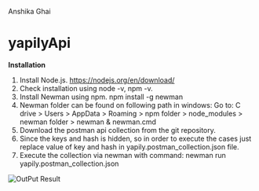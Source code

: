 Anshika Ghai
# yapilyApi

**Installation**
1. Install Node.js. https://nodejs.org/en/download/
2. Check installation using node -v, npm -v.
3. Install Newman using npm. npm install -g newman
4. Newman folder can be found on following path in windows:
Go to: C drive > Users > AppData > Roaming > npm folder > node_modules > newman folder > newman & newman.cmd
6. Download the postman api collection from the git repository.
7. Since the keys and hash is hidden, so in order to execute the cases just replace value of key and hash in yapily.postman_collection.json file.
8. Execute the collection via newman with command: newman run yapily.postman_collection.json


![OutPut Result](https://user-images.githubusercontent.com/62524954/138695092-f39c9f9f-5a93-4925-8d4d-1d5ec9bf1ab3.jpg)
